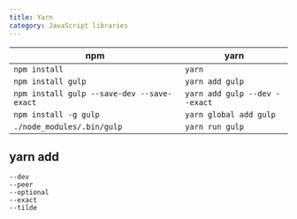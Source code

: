 ```yaml
---
title: Yarn
category: JavaScript libraries
---
```


| npm | yarn |
| --- | ---- |
| `npm install` | `yarn` |
| `npm install gulp` | `yarn add gulp` |
| `npm install gulp --save-dev --save-exact` | `yarn add gulp --dev --exact` |
| `npm install -g gulp` | `yarn global add gulp` |
| `./node_modules/.bin/gulp` | `yarn run gulp` |

## yarn add

```
--dev
--peer
--optional
--exact
--tilde
```
